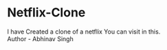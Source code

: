 # Netflix-Clone
I have Created a clone of a netflix You can visit in this.
<br>
Author - Abhinav Singh
